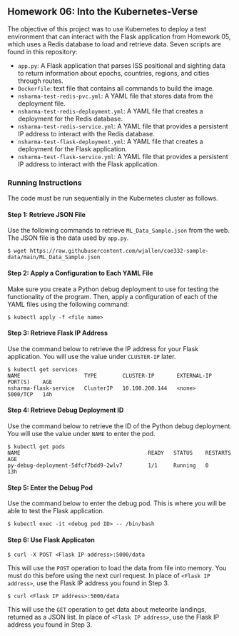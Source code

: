 ## Homework 06: Into the Kubernetes-Verse

The objective of this project was to use Kubernetes to deploy a test environment that can interact with the Flask application from Homework 05, which uses a Redis database to load and retrieve data. Seven scripts are found in this repository:

* `app.py`: A Flask application that parses ISS positional and sighting data to return information about epochs, countries, regions, and cities through routes.
* `Dockerfile`: text file that contains all commands to build the image.
* `nsharma-test-redis-pvc.yml`: A YAML file that stores data from the deployment file.
* `nsharma-test-redis-deployment.yml`: A YAML file that creates a deployment for the Redis database.
* `nsharma-test-redis-service.yml`: A YAML file that provides a persistent IP address to interact with the Redis database.
* `nsharma-test-flask-deployment.yml`: A YAML file that creates a deployment for the Flask application.
* `nsharma-test-flask-service.yml`: A YAML file that provides a persistent IP address to interact with the Flask application.

### Running Instructions

The code must be run sequentially in the Kubernetes cluster as follows.

#### Step 1: Retrieve JSON File

Use the following commands to retrieve `ML_Data_Sample.json` from the web. The JSON file is the data used by `app.py`.

```
$ wget https://raw.githubusercontent.com/wjallen/coe332-sample-data/main/ML_Data_Sample.json
```

#### Step 2: Apply a Configuration to Each YAML File

Make sure you create a Python debug deployment to use for testing the functionality of the program. Then, apply a configuration of each of the YAML files using the following command:

```
$ kubectl apply -f <file name>
```

#### Step 3: Retrieve Flask IP Address

Use the command below to retrieve the IP address for your Flask application. You will use the value under `CLUSTER-IP` later.

```
$ kubectl get services
NAME                    TYPE        CLUSTER-IP       EXTERNAL-IP   PORT(S)    AGE
nsharma-flask-service   ClusterIP   10.100.200.144   <none>        5000/TCP   14h
```

#### Step 4: Retrieve Debug Deployment ID

Use the command below to retrieve the ID of the Python debug deployment. You will use the value under `NAME` to enter the pod.

```
$ kubectl get pods
NAME                                        READY   STATUS    RESTARTS        AGE
py-debug-deployment-5dfcf7bdd9-2wlv7        1/1     Running   0               13h
```

#### Step 5: Enter the Debug Pod

Use the command below to enter the debug pod. This is where you will be able to test the Flask application.

```
$ kubectl exec -it <debug pod ID> -- /bin/bash
```

#### Step 6: Use Flask Applicaton

```
$ curl -X POST <Flask IP address>:5000/data
```

This will use the `POST` operation to load the data from file into memory. You must do this before using the next curl request. In place of `<Flask IP address>`, use the Flask IP address you found in Step 3.

```
$ curl <Flask IP address>:5000/data
```

This will use the `GET` operation to get data about meteorite landings, returned as a JSON list. In place of `<Flask IP address>`, use the Flask IP address you found in Step 3.
